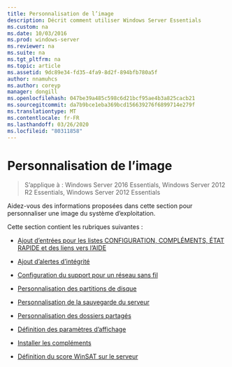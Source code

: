 ```yaml
---
title: Personnalisation de l’image
description: Décrit comment utiliser Windows Server Essentials
ms.custom: na
ms.date: 10/03/2016
ms.prod: windows-server
ms.reviewer: na
ms.suite: na
ms.tgt_pltfrm: na
ms.topic: article
ms.assetid: 9dc89e34-fd35-4fa9-8d2f-894bfb780a5f
author: nnamuhcs
ms.author: coreyp
manager: dongill
ms.openlocfilehash: 047be39a485c598c6d21bcf95ae4b3a825cacb21
ms.sourcegitcommit: da7b9bce1eba369bcd156639276f6899714e279f
ms.translationtype: MT
ms.contentlocale: fr-FR
ms.lasthandoff: 03/26/2020
ms.locfileid: "80311858"
---
```

# <a name="customize-the-image"></a>Personnalisation de l’image

>S’applique à : Windows Server 2016 Essentials, Windows Server 2012 R2 Essentials, Windows Server 2012 Essentials

Aidez-vous des informations proposées dans cette section pour personnaliser une image du système d’exploitation.  
  
 Cette section contient les rubriques suivantes :  
  
-   [Ajout d’entrées pour les listes CONFIGURATION, COMPLÉMENTS, ÉTAT RAPIDE et des liens vers l’AIDE](Add-Entries-to-SETUP--ADD-INS--QUICK-STATUS--and-HELP-Links.md)  
  
-   [Ajout d’alertes d’intégrité](Add-Health-Alerts.md)  
  
-   [Configuration du support pour un réseau sans fil](Configure-Support-for-a-Wireless-Network.md)  
  
-   [Personnalisation des partitions de disque](Customize-Disk-Partitions.md)  
  
-   [Personnalisation de la sauvegarde du serveur](Customize-Server-Backup.md)  
  
-   [Personnalisation des dossiers partagés](Customize-Shared-Folders.md)  
  
-   [Définition des paramètres d’affichage](Define-Display-Settings.md)  
  
-   [Installer les compléments](Install-Add-Ins.md)  
  
-   [Définition du score WinSAT sur le serveur](Set-the-WinSAT-Score-on-the-Server.md)